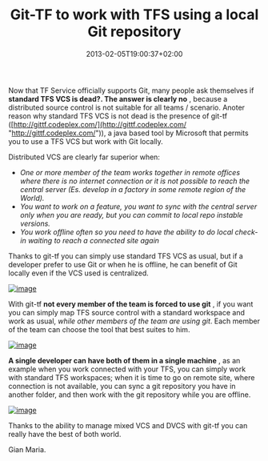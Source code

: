 ﻿---
title: "Git-TF to work with TFS using a local Git repository"
description: ""
date: 2013-02-05T19:00:37+02:00
draft: false
tags: [git-tf]
categories: [Team Foundation Server]
---
Now that TF Service officially supports Git, many people ask themselves if  **standard TFS VCS is dead?. The answer is clearly no** , because a distributed source control is not suitable for all teams / scenario. Anoter reason why standard TFS VCS is not dead is the presence of git-tf ([http://gittf.codeplex.com/](http://gittf.codeplex.com/ "http://gittf.codeplex.com/")), a java based tool by Microsoft that permits you to use a TFS VCS but work with Git locally.

Distributed VCS are clearly far superior when:

- *One or more member of the team works together in remote offices where there is no internet connection or it is not possible to reach the central server (Es. develop in a factory in some remote region of the World).*
- *You want to work on a feature, you want to sync with the central server only when you are ready, but you can commit to local repo instable versions.*
- *You work offline often so you need to have the ability to do local check-in waiting to reach a connected site again*

Thanks to git-tf you can simply use standard TFS VCS as usual, but if a developer prefer to use Git or when he is offline, he can benefit of Git locally even if the VCS used is centralized.

[![image](https://www.codewrecks.com/blog/wp-content/uploads/2013/02/image_thumb6.png "image")](https://www.codewrecks.com/blog/wp-content/uploads/2013/02/image6.png)

With git-tf  **not every member of the team is forced to use git** , if you want you can simply map TFS source control with a standard workspace and work as usual, *while other members of the team are using git*. Each member of the team can choose the tool that best suites to him.

[![image](https://www.codewrecks.com/blog/wp-content/uploads/2013/02/image_thumb7.png "image")](https://www.codewrecks.com/blog/wp-content/uploads/2013/02/image7.png)

 **A single developer can have both of them in a single machine** , as an example when you work connected with your TFS, you can simply work with standard TFS workspaces; when it is time to go on remote site, where connection is not available, you can sync a git repository you have in another folder, and then work with the git repository while you are offline.

[![image](https://www.codewrecks.com/blog/wp-content/uploads/2013/02/image_thumb8.png "image")](https://www.codewrecks.com/blog/wp-content/uploads/2013/02/image8.png)

Thanks to the ability to manage mixed VCS and DVCS with git-tf you can really have the best of both world.

Gian Maria.

